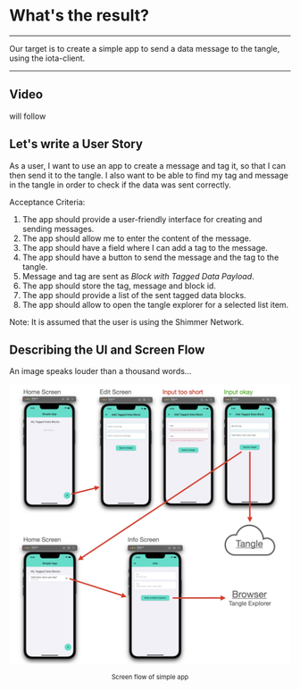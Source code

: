# What's the result?

---

Our target is to create a simple app to send a data message to the tangle, using the iota-client.

---

## Video

will follow

## Let's write a User Story

As a user, I want to use an app to create a message and tag it, so that I can then send it to the tangle. I also want to be able to find my tag and message in the tangle in order to check if the data was sent correctly.

Acceptance Criteria:

1. The app should provide a user-friendly interface for creating and sending messages.
2. The app should allow me to enter the content of the message.
3. The app should have a field where I can add a tag to the message.
4. The app should have a button to send the message and the tag to the tangle.
5. Message and tag are sent as _Block with Tagged Data Payload_.
6. The app should store the tag, message and block id.
7. The app should provide a list of the sent tagged data blocks.
8. The app should allow to open the tangle explorer for a selected list item.

Note: It is assumed that the user is using the Shimmer Network.

## Describing the UI and Screen Flow

An image speaks louder than a thousand words...

<figure style="margin:0;"><img src="../assets/simple-app.jpg" alt="Screen Flow"><figcaption style="font-size: 0.8em;text-align:center;"><p>Screen flow of simple app</p></figcaption></figure>
